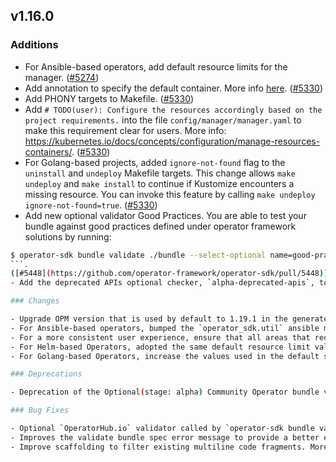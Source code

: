 ## v1.16.0

### Additions

- For Ansible-based operators, add default resource limits for the manager. ([#5274](https://github.com/operator-framework/operator-sdk/pull/5274))
- Add annotation to specify the default container. More info [here](https://kubernetes.io/docs/reference/labels-annotations-taints/#kubectl-kubernetes-io-default-container). ([#5330](https://github.com/operator-framework/operator-sdk/pull/5330))
- Add PHONY targets to Makefile. ([#5330](https://github.com/operator-framework/operator-sdk/pull/5330))
- Add `# TODO(user): Configure the resources accordingly based on the project requirements.` into the file `config/manager/manager.yaml` to make this requirement clear for users. More info: https://kubernetes.io/docs/concepts/configuration/manage-resources-containers/. ([#5330](https://github.com/operator-framework/operator-sdk/pull/5330))
- For Golang-based projects, added `ignore-not-found` flag to the `uninstall` and `undeploy` Makefile targets.  This change allows `make undeploy` and  `make install` to continue if Kustomize encounters a missing resource. You can invoke this feature by calling `make undeploy ignore-not-found=true`. ([#5330](https://github.com/operator-framework/operator-sdk/pull/5330))
- Add new optional validator Good Practices. You are able to test your bundle against good practices defined under operator framework solutions by running:
```sh 
$ operator-sdk bundle validate ./bundle --select-optional name=good-practices OR $ operator-sdk bundle validate ./bundle --select-optional suite=operatorframework 
```.
([#5448](https://github.com/operator-framework/operator-sdk/pull/5448))
- Add the deprecated APIs optional checker, `alpha-deprecated-apis`, to the `operatorframework` suite. ([#5407](https://github.com/operator-framework/operator-sdk/pull/5407))

### Changes

- Upgrade OPM version that is used by default to 1.19.1 in the generated Makefile so `make catalog-build` also works on OSX. ([#5099](https://github.com/operator-framework/operator-sdk/pull/5099))
- For Ansible-based operators, bumped the `operator_sdk.util` ansible module to 0.3.1. ([#5462](https://github.com/operator-framework/operator-sdk/pull/5462))
- For a more consistent user experience, ensure that all areas that require to be changed are marked by `TODO(user)`. ([#5330](https://github.com/operator-framework/operator-sdk/pull/5330))
- For Helm-based Operators, adopted the same default resource limit values used to scaffold Golang-based projects. ([#5330](https://github.com/operator-framework/operator-sdk/pull/5330))
- For Golang-based Operators, increase the values used in the default scaffold to define the resource limits usage and make clear the need to optimize its values based on the Operator requirements. ([#5330](https://github.com/operator-framework/operator-sdk/pull/5330))

### Deprecations

- Deprecation of the Optional(stage: alpha) Community Operator bundle validation. Its checks were moved to the [external validator](https://github.com/redhat-openshift-ecosystem/ocp-olm-catalog-validator/). ([#5414](https://github.com/operator-framework/operator-sdk/pull/5414))

### Bug Fixes

- Optional `OperatorHub.io` validator called by `operator-sdk bundle validate ./bundle --select-optional name=operatorhub` now includes a previously missing category `Modernization & Migration`. ([#5375](https://github.com/operator-framework/operator-sdk/pull/5375))
- Improves the validate bundle spec error message to provide a better explanation when invalid service accounts are found. ([#5375](https://github.com/operator-framework/operator-sdk/pull/5375))
- Improve scaffolding to filter existing multiline code fragments. More info [kubernetes-sigs/kubebuilder#2343](https://github.com/kubernetes-sigs/kubebuilder/pull/2343/files). ([#5330](https://github.com/operator-framework/operator-sdk/pull/5330))
